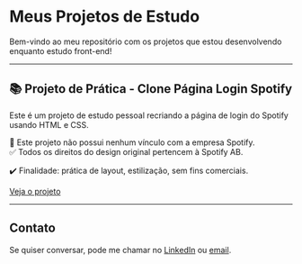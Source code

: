 # Meus Projetos de Estudo

Bem-vindo ao meu repositório com os projetos que estou desenvolvendo enquanto estudo front-end!

---

## 📚 Projeto de Prática - Clone Página Login Spotify

Este é um projeto de estudo pessoal recriando a página de login do Spotify usando HTML e CSS.

🚫 Este projeto não possui nenhum vínculo com a empresa Spotify.  
✅ Todos os direitos do design original pertencem à Spotify AB.

✔️ Finalidade: prática de layout, estilização, sem fins comerciais.

[Veja o projeto](https://github.com/Ghnuness1/meus-projetos/tree/main/projeto-clone-pagina-login-spotify)

---

## Contato

Se quiser conversar, pode me chamar no [LinkedIn](https://www.linkedin.com/in/gustavo-nunes-2402b82a1/) ou [email](mailto:dev.gustavohn@gmail.com).

